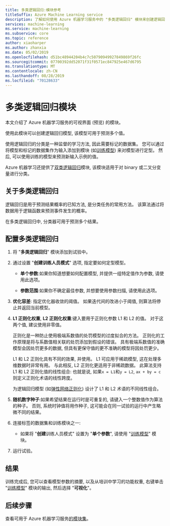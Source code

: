 ```yaml
---
title: 多类逻辑回归:模块参考
titleSuffix: Azure Machine Learning service
description: 了解如何使用 Azure 机器学习服务中的 "多类逻辑回归" 模块来创建逻辑回归模型, 该模型可用于预测多个值。
services: machine-learning
ms.service: machine-learning
ms.subservice: core
ms.topic: reference
author: xiaoharper
ms.author: zhanxia
ms.date: 05/02/2019
ms.openlocfilehash: d51bc48944204b4c7c50790949927849869f26fc
ms.sourcegitcommit: 07700392dd52071f31f0571ec847925e467d6795
ms.translationtype: MT
ms.contentlocale: zh-CN
ms.lasthandoff: 08/28/2019
ms.locfileid: "70128633"
---
```

# <a name="multiclass-logistic-regression-module"></a>多类逻辑回归模块

本文介绍了 Azure 机器学习服务的可视界面 (预览) 的模块。

使用此模块可以创建逻辑回归模型, 该模型可用于预测多个值。

使用逻辑回归的分类是一种监督的学习方法, 因此需要标记的数据集。 您可以通过将模型和标记的数据集作为输入添加到模块 (如[训练模型](./train-model.md)) 来对模型进行定型。 然后, 可以使用训练的模型来预测新输入示例的值。

Azure 机器学习还提供了[双类逻辑回归](./two-class-logistic-regression.md)模块, 该模块适用于对 binary 或二叉分变量进行分类。

## <a name="about-multiclass-logistic-regression"></a>关于多类逻辑回归

逻辑回归是用于预测结果概率的已知方法, 是分类任务的常用方法。 该算法通过将数据用于逻辑函数来预测事件发生的概率。 

在多类逻辑回归中, 分类器可用于预测多个结果。

## <a name="configure-a-multiclass-logistic-regression"></a>配置多类逻辑回归

1. 将 "**多类逻辑回归**" 模块添加到试验中。

2. 通过设置 "**创建训练人员模式**" 选项, 指定要如何定型模型。

    + **单个参数**:如果你知道想要如何配置模型, 并提供一组特定值作为参数, 请使用此选项。

    + **参数范围**:如果你不确定最佳参数, 并想要使用参数扫描, 请使用此选项。

3. **优化容差**: 指定优化器收敛的阈值。 如果迭代间的改进小于阈值, 则算法将停止并返回当前模型。

4. **L1 正则化权重**, **L2 正则化权重**:键入要用于正则化参数 L1 和 L2 的值。 对于这两个值, 建议使用非零值。

    正则化是一种防止使用极端系数值的处罚模型的过度拟合的方法。 正则化的工作原理是将与系数值相关联的处罚添加到假设的错误。 具有极端系数值的准确模型会因处罚更多的数据, 但具有更保守值的更不准确的模型将因处罚更少。

     L1 和 L2 正则化具有不同的效果, 并使用。 L1 可应用于稀疏模型, 这在处理多维数据时非常有用。 与此相反, L2 正则化更适用于非稀疏数据。  此算法支持 L1 和 L2 正则化值的线性组合: 也就是说, 如果`x = L1`和`y = L2`, `ax + by = c`则定义正则化术语的线性跨度。

     为逻辑回归模型 (如[弹性网络正则化](https://wikipedia.org/wiki/Elastic_net_regularization)) 设计了 L1 和 L2 术语的不同线性组合。

6. **随机数字种子**:如果希望结果在运行时是可重复的, 请键入一个整数值作为算法的种子。 否则, 系统时钟值将用作种子, 这可能会在同一试验的运行中产生略微不同的结果。

8. 连接标签的数据集和训练模块之一:

    + 如果将 "**创建**训练人员模式" 设置为 "**单个参数**", 请使用 "[训练模型](./train-model.md)" 模块。

9. 运行试验。

## <a name="results"></a>结果

训练完成后, 您可以查看模型参数的摘要, 以及从培训中学习的功能权重, 右键单击 "[训练模型](./train-model.md)" 模块的输出, 然后选择 "**可视化**"。


## <a name="next-steps"></a>后续步骤

查看可用于 Azure 机器学习服务[的模块集](module-reference.md)。 